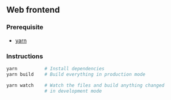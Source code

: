 Web frontend
--------

### Prerequisite
- [yarn](https://yarnpkg.com/)

### Instructions
```bash
yarn          # Install dependencies
yarn build    # Build everything in production mode

yarn watch    # Watch the files and build anything changed
              # in development mode
```

